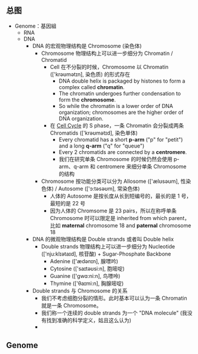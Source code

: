 ## 总图

- Genome：基因組
	- RNA
	- DNA
		- DNA 的宏观物理结构是 Chromosome (染色体)
			- Chromosome 物理结构上可以进一步细分为 Chromatin / Chromatid
				- Cell 在不分裂的时候，Chromosome 以 Chromatin (['krəʊmətɪn], 染色质) 的形式存在
					- DNA double helix is packaged by histones to form a complex called **chromatin**. 
					- The chromatin undergoes further condensation to form the **chromosome**. 
					- So while the chromatin is a lower order of DNA organization; chromosomes are the higher order of DNA organization.
				- 在 [Cell Cycle](/biology/2015/07/29/cell-cycle/) 的 S phase，一条 Chromatin 会分裂成两条 Chromatids (['krəʊmətɪd], 染色单体)
					- Every chromatid has a short **p-arm** ("p" for "petit") and a long **q-arm** ("q" for "queue")
					- Every 2 chromatids are connected by a **centromere**.
					- 我们在研究单条 Chromosome 的时候仍然会使用 p-arm、q-arm 和 centromere 来细分单条 Chromosome 的结构
			- Chromosome 按功能分类可以分为 Allosome (['ælʊsəʊm], 性染色体) / Autosome (['ɔ:təsəʊm], 常染色体)
				- 人体的 Autosome 是按长度从长到短编号的，最长的是 1 号，最短的是 22 号
				- 因为人体的 Chromsome 是 23 pairs，所以在称呼单条 Chromosome 时可以限定是 inherited from which parent，比如 **maternal** chromosome 18 and **paternal** chromosome 18
		- DNA 的微观物理结构是 Double strands 或者叫 Double helix
			- Double strands 物理结构上可以进一步细分为 Nucleotide (['nju:klɪətaɪd], 核苷酸) + Sugar-Phosphate Backbone
				- Adenine (['ædənɪn], 腺嘌吟)
				- Cytosine (['saɪtəʊsi:n], 胞嘧啶) 
				- Guanine (['gwɑ:ni:n], 鸟嘌呤)
				- Thymine (['θaɪmi:n], 胸腺嘧啶) 
		- Double strands 与 Chromosome 的关系
			- 我们不考虑细胞分裂的情形。此时基本可以认为一条 Chromatin 就是一条 Chromosome。
			- 我们称一个连续的 double strands 为一个 "DNA molecule" (我没有找到准确的科学定义，姑且这么认为)
			- 

## Genome

